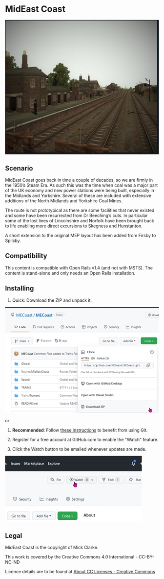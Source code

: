 # MidEast Coast

![Spilsby looking back to Halton Holegate](GitHub_assets/Spilsby.jpg)

## Scenario

MidEast Coast goes back in time a couple of decades, so we are firmly in the 1950’s Steam Era. As such this was the time when coal was a major part of the UK economy and new power stations were being built, especially in the Midlands and Yorkshire. Several of these are included with extensive additions of the North Midlands and Yorkshire Coal Mines.

The route is not prototypical as there are some facilities that never existed and some have been resurrected from Dr Beeching’s cuts. In particular some of the lost lines of Lincolnshire and Norfolk have been brought back to life enabling more direct excursions to Skegness and Hunstanton.

A short extension to the original MEP layout has been added from Firsby to Spilsby.

## Compatibility

This content is compatible with Open Rails v1.4 (and not with MSTS). The content is stand-alone and only needs an Open Rails installation.

## Installing

1. Quick: Download the ZIP and unpack it.

![Quick: Download the ZIP and unpack it.](GitHub_assets/download_ZIP.jpg)

or

1. **Recommended**: Follow [these instructions](https://www.dropbox.com/s/5p2jbgdtdpa380a/Using%20routes%20published%20on%20GitHub%20v1.pdf?dl=0) to benefit from using Git.

2. Register for a free account at GitHub.com to enable the "Watch" feature.

3. Click the Watch button to be emailed whenever updates are made.

![Click the Watch button to be emailed whenever changes are made.](GitHub_assets/Watch_button.jpg)

## Legal

MidEast Coast is the copyright of Mick Clarke.

This work is covered by the Creative Commons 4.0 International - CC-BY-NC-ND

Licence details are to be found at [About CC Licenses - Creative Commons](https://creativecommons.org/about/cclicenses/)

